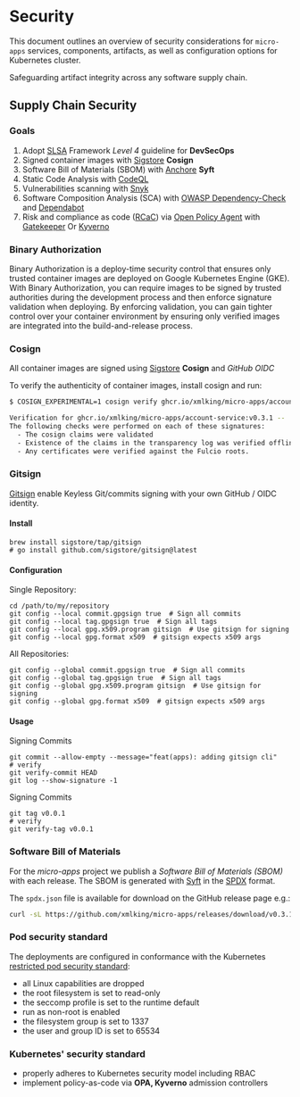 # Security 

This document outlines an overview of security considerations for `micro-apps` services, components, artifacts, as well as configuration options for Kubernetes cluster.

Safeguarding artifact integrity across any software supply chain.


## Supply Chain Security

### Goals

1. Adopt [SLSA](http://slsa.dev/) Framework _Level 4_ guideline for **DevSecOps**
2. Signed container images with [Sigstore](https://www.sigstore.dev/) **Cosign**
3. Software Bill of Materials (SBOM) with [Anchore](https://anchore.com/sbom) **Syft**
4. Static Code Analysis with [CodeQL](https://colinsalmcorner.com/custom-codeql/)
5. Vulnerabilities scanning with [Snyk](https://snyk.io/product/open-source-security-management/)
6. Software Composition Analysis (SCA) with [OWASP Dependency-Check](https://jeremylong.github.io/DependencyCheck/) and [Dependabot](https://github.com/features/security)
7. Risk and compliance as code ([RCaC](https://cloud.google.com/solutions/risk-and-compliance-as-code)) via [Open Policy Agent](https://www.openpolicyagent.org/) with [Gatekeeper](https://open-policy-agent.github.io/gatekeeper/website/docs/) Or [Kyverno](https://kyverno.io/)

### Binary Authorization

Binary Authorization is a deploy-time security control that ensures only trusted container images are deployed on Google Kubernetes Engine (GKE). 
With Binary Authorization, you can require images to be signed by trusted authorities during the development process and then enforce signature validation when deploying. 
By enforcing validation, you can gain tighter control over your container environment by ensuring only verified images are integrated into the build-and-release process.

### Cosign
All container images are signed using [Sigstore](https://www.sigstore.dev/) **Cosign** and _GitHub OIDC_

To verify the authenticity of container images, install cosign and run:

```bash
$ COSIGN_EXPERIMENTAL=1 cosign verify ghcr.io/xmlking/micro-apps/account-service:v0.3.1

Verification for ghcr.io/xmlking/micro-apps/account-service:v0.3.1 --
The following checks were performed on each of these signatures:
  - The cosign claims were validated
  - Existence of the claims in the transparency log was verified offline
  - Any certificates were verified against the Fulcio roots.
```

### Gitsign
[Gitsign](https://github.com/sigstore/gitsign) enable Keyless Git/commits signing with your own GitHub / OIDC identity.

#### Install
```shell
brew install sigstore/tap/gitsign
# go install github.com/sigstore/gitsign@latest
```
#### Configuration
Single Repository:
```shell
cd /path/to/my/repository
git config --local commit.gpgsign true  # Sign all commits
git config --local tag.gpgsign true  # Sign all tags
git config --local gpg.x509.program gitsign  # Use gitsign for signing
git config --local gpg.format x509  # gitsign expects x509 args
```
All Repositories:
```shell
git config --global commit.gpgsign true  # Sign all commits
git config --global tag.gpgsign true  # Sign all tags
git config --global gpg.x509.program gitsign  # Use gitsign for signing
git config --global gpg.format x509  # gitsign expects x509 args
```

#### Usage

Signing Commits
```shell
git commit --allow-empty --message="feat(apps): adding gitsign cli"
# verify
git verify-commit HEAD
git log --show-signature -1
```
Signing Commits
```shell
git tag v0.0.1
# verify
git verify-tag v0.0.1
```

### Software Bill of Materials 

For the _micro-apps_ project we publish a _Software Bill of Materials (SBOM)_ with each release. The SBOM is generated with [Syft](https://github.com/anchore/syft) in the [SPDX](https://spdx.dev/) format.

The `spdx.json` file is available for download on the GitHub release page e.g.:

```bash
curl -sL https://github.com/xmlking/micro-apps/releases/download/v0.3.1/micro_0.3.1_sbom.spdx.json | jq
```

### Pod security standard 

The  deployments are configured in conformance with the Kubernetes [restricted pod security standard](https://kubernetes.io/docs/concepts/security/pod-security-standards/#restricted):

- all Linux capabilities are dropped
- the root filesystem is set to read-only 
- the seccomp profile is set to the runtime default 
- run as non-root is enabled 
- the filesystem group is set to 1337 
- the user and group ID is set to 65534

### Kubernetes' security standard

- properly adheres to Kubernetes security model including RBAC
- implement policy-as-code via **OPA, Kyverno** admission controllers
